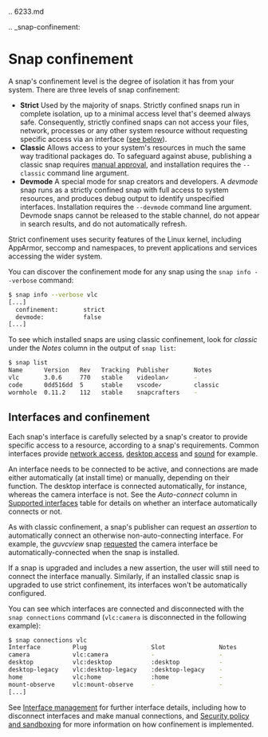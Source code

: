 .. 6233.md

.. _snap-confinement:

# Snap confinement

A snap's confinement level is the degree of isolation it has from your system. There are three levels of snap confinement:
- **Strict**
   Used by the majority of snaps. Strictly confined snaps run in complete isolation, up to a minimal access level that's deemed always safe. Consequently, strictly confined snaps can not access your files, network, processes or any other system resource without requesting specific access via an interface ([see below](#interfaces)).
- **Classic**
   Allows access to your system's resources in much the same way traditional packages do. To safeguard against abuse, publishing a classic snap requires [manual approval](/t/process-for-reviewing-classic-confinement-snaps/1460), and installation requires the `--classic` command line argument.
- **Devmode**
   A special mode for snap creators and developers. A *devmode* snap runs as a strictly confined snap with full access to system resources, and produces debug output to identify unspecified interfaces. Installation requires the `--devmode` command line argument. Devmode snaps cannot be released to the stable channel, do not appear in search results, and do not automatically refresh.

Strict confinement uses security features of the Linux kernel, including AppArmor, seccomp and namespaces, to prevent applications and services accessing the wider system.

You can discover the confinement mode for any snap using the `snap info --verbose` command:

```bash
$ snap info --verbose vlc
[...]
  confinement:       strict
  devmode:           false
[...]
```

To see which installed snaps are using classic confinement, look for *classic* under the *Notes* column in the output of `snap list`:

```bash
$ snap list
Name      Version   Rev   Tracking  Publisher       Notes
vlc       3.0.6     770   stable    videolan✓       -
code      0dd516dd  5     stable    vscode✓         classic
wormhole  0.11.2    112   stable    snapcrafters    -
```
<a name="interfaces"></a>

## Interfaces and confinement

Each snap's interface is carefully selected by a snap's creator to provide specific access to a resource, according to a snap's requirements. Common interfaces provide [network access](/t/the-network-interface/7880), [desktop access](/t/the-desktop-interfaces/2042) and [sound](/t/the-pulseaudio-interface/7906) for example.

An interface needs to be connected to be active, and connections are made either automatically (at install time) or manually, depending on their function. The desktop interface is connected automatically, for instance, whereas the camera interface is not. See the *Auto-connect* column in [Supported interfaces](/t/supported-interfaces/7744) table for details on whether an interface automatically connects or not.

As with classic confinement, a snap's publisher can request an *assertion* to automatically connect an otherwise non-auto-connecting interface. For example, the *guvcview* snap [requested](https://forum.snapcraft.io/t/auto-connect-request-for-the-guvcview-brlin-snap/6042) the camera interface be automatically-connected when the snap is installed.

If a snap is upgraded and includes a new assertion, the user will still need to connect the interface manually. Similarly, if an installed classic snap is upgraded to use strict confinement, its interfaces won't be automatically configured.

You can see which interfaces are connected and disconnected with the `snap connections` command (`vlc:camera` is disconnected in the following example):

```bash
$ snap connections vlc
Interface         Plug                  Slot               Notes
camera            vlc:camera            -                  -
desktop           vlc:desktop           :desktop           -
desktop-legacy    vlc:desktop-legacy    :desktop-legacy    -
home              vlc:home              :home              -
mount-observe     vlc:mount-observe     -                  -
[...]
```

See [Interface management](/t/interface-management/6154) for further interface details, including how to disconnect interfaces and make manual connections, and [Security policy and sandboxing](https://forum.snapcraft.io/t/security-policy-and-sandboxing/554) for more information on how confinement is implemented.